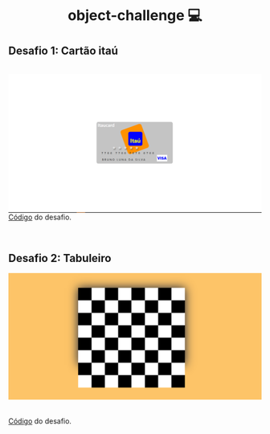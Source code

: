 
<h1 align = "center"> object-challenge 💻 </h1>


<h2> Desafio 1: Cartão itaú</h2>

<br>

<img src= "https://github.com/Bruno-Luna/object-challenge/blob/master/cart%C3%A3o-ita%C3%BA/assets/screenshot/cart%C3%A3o-itau.PNG" align="left" alt="Cartão-itaú">

<p align= "left">
    <br>
	<a href = "https://github.com/Bruno-Luna/object-challenge/tree/master/cart%C3%A3o-ita%C3%BA">Código</a> do desafio.
</p>

<br>

<h2> Desafio 2: Tabuleiro</h2>

<img src= "https://github.com/Bruno-Luna/object-challenge/blob/master/tabuleiro/assets/screenshots/tabuleiro.PNG" alt="Tabuleiro">

<p align= "left">
    <br>
	<a href = "https://github.com/Bruno-Luna/object-challenge/tree/master/tabuleiro">Código</a> do desafio.
</p>
